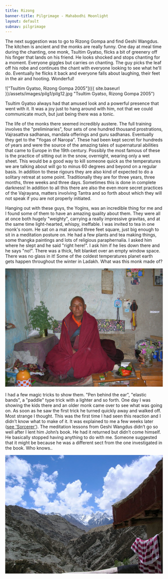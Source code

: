 ```yaml
---
title: Rizong
banner-title: Pilgrimage - Mahabodhi Moonlight
layout: default
subnav: pilgrimage
---
```


The next suggestion was to go to Rizong Gompa and find Geshi
Wangdus. The kitchen is ancient and the monks are really funny. One
day at meal time during the chanting, one monk, Tsultim Gyatso,
flicks a bit of greenery off his finger that lands on his friend. He
looks shocked and stops chanting for a moment. Everyone giggles but
carries on chanting. The guy picks the leaf off his robe and
continues the chant with everyone looking to see what he'll do.
Eventually he flicks it back and everyone falls about laughing,
their feet in the air and hooting. Wonderful!

!["Tsultim Gyatso, Rizong Gompa 2005"]({{ site.baseurl }}/assets/images/pilg1/pilg12.jpg "Tsultim Gyatso, Rizong Gompa 2005")

Tsultim Gyatso always had that amused look and a powerful presence
that went with it. It was a joy just to hang around with him, not
that we could communicate much, but just being there was a tonic.

The life of the monks there seemed incredibly austere. The full training
involves the "preliminaries", four sets of one hundred thousand prostrations,
Vajrasattva sadhanas, mandala offerings and guru sadhanas. Eventually they get
to the "Yogas of Naropa". These had been kept secret for hundreds of years and
were the source of the amazing tales of supernatural abilities that came to
Europe in the 19th century. Possibly the most famous of these is the practice
of sitting out in the snow, overnight, wearing only a wet sheet. This would be
a good way to kill someone quick as the temperatures we are talking about will
go to minus 60 degrees and beyond on a regular basis. In addition to these
rigours they are also kind of expected to do a solitary retreat at some point.
Traditionally they are for three years, three months, three weeks and three
days. Sometimes this is done in complete darkness! In addition to all this
there are also the even more secret practices of the Vajrayana, matters
involving Tantra and so forth about which they will not speak if you are not
properly initiated. 

Hanging out with these guys, the Yogins, was an incredible
thing for me and I found some of them to have an amazing quality about them.
They were all at once both hugely "weighty", carrying a really impressive
gravitas, and at the same time light-hearted, whispy, ineffable. I was invited
to tea in one monk's room. He sat on a mat around three feet square, just big
enough to sit in a meditation posture on. He had a few plants and tea making
things, some thangka paintings and lots of religious paraphernalia. I asked him
where he slept and he said "right here!". I ask him if he lies down there and
he says "no!". There was a thick, felt blanket over an empty window space.
There was no glass in it! Some of the coldest temperatures planet earth gets
happen throughout the winter in Ladakh. What was this monk made of?

![super-hard yogin](/assets/images/pilg1/dscn0067.jpg)

I had a few magic tricks to show them. "Pen behind the ear", "elastic bands", a
"paddle" type trick with a lighter and so forth. One day I was showing the kids
there and an older monk came over to see what was going on. As soon as he saw
the first trick he turned quickly away and walked off. Most strange I thought.
This was the first time I had seen this reaction and I didn’t know what to make
of it. It was explained to me a few weeks later ([see 'Sorcerer'](/pages/prose/pilgrimage/090-sorcerer.html)). The meditation
lessons from Geshi Wangdus didn’t go so well after I lent him John’s book. He
had it returned but didn’t come himself. He basically stopped having anything
to do with me. Someone suggested that it might be because he was a different
sect from the one investigated in the book. Who knows..

![my towel, the Zanskar range](/assets/images/pilg1/rizong.jpg)
